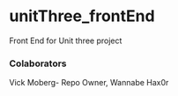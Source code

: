 # unitThree_frontEnd
Front End for Unit three project

### Colaborators
Vick Moberg- Repo Owner, Wannabe Hax0r
